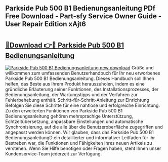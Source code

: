 ## Parkside Pub 500 B1 Bedienungsanleitung PDf Free Download - Part-sfy Service Owner Guide - User Repair Edition xAjt6

# <h2><a href="http://df40kjy.blite.top/?on=Parkside+Pub+500+B1+Bedienungsanleitung">🔗Download 👉🔴 Parkside Pub 500 B1 Bedienungsanleitung</a></h2>

[![Parkside Pub 500 B1 Bedienungsanleitung new download](https://i.imgur.com/lujVjoI.png)](http://df40kjy.blite.top/?on=Parkside+Pub+500+B1+Bedienungsanleitung)
Grüße und willkommen zum umfassenden Benutzerhandbuch für Ihr neu erworbenes Parkside Pub 500 B1 Bedienungsanleitung. Dieses Handbuch soll Ihnen helfen, das Beste aus Ihrem Produkt herauszuholen, indem es eine gründliche Erläuterung seiner Funktionen, des Installationsprozesses, der Bedienungsanleitung, der Wartungstipps und der Verfahren zur Fehlerbehebung enthält. Schritt-für-Schritt-Anleitung zur Einrichtung Befolgen Sie diese Schritte für eine nahtlose und erfolgreiche Einrichtung. Zu den erweiterten Funktionen von Parkside Pub 500 B1 Bedienungsanleitung gehören mehrsprachige Unterstützung, Echtzeitübersetzung, anpassbare Einstellungen und automatische Synchronisierung, auf die alle über die Benutzeroberfläche zugegriffen und angepasst werden können. Wir glauben, dass das Parkside Pub 500 B1 BedienungsanleitungD ein detaillierter und informativer Leitfaden für Ihr Bestreben war, die Funktionen und Fähigkeiten Ihres neuen Artikels zu verstehen. Wenn Sie Hilfe benötigen oder Fragen haben, steht Ihnen unser Kundenservice-Team jederzeit zur Verfügung.
